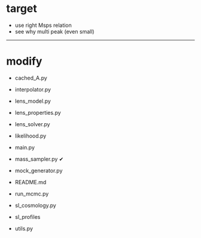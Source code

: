# target

- use right Msps relation
- see why multi peak (even small)

---------------
# modify

- cached_A.py 
- interpolator.py
- lens_model.py
- lens_properties.py
- lens_solver.py
- likelihood.py
- main.py
- mass_sampler.py      &#x2714;
- mock_generator.py


- README.md
- run_mcmc.py
- sl_cosmology.py
- sl_profiles
- utils.py
